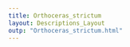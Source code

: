 ```yaml
---
title: Orthoceras_strictum
layout: Descriptions_Layout 
outp: "Orthoceras_strictum.html"
---
```



